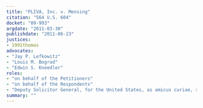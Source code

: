 ```yaml
---
title: "PLIVA, Inc. v. Mensing"
citation: "564 U.S. 604"
docket: "09-993"
argdate: "2011-03-30"
publishdate: "2011-06-23"
justices:
- 1991thomas
advocates:
- "Jay P. Lefkowitz"
- "Louis M. Bograd"
- "Edwin S. Kneedler"
roles:
- "on behalf of the Petitioners"
- "on behalf of the Respondents"
- "Deputy Solicitor General, for the United States, as amicus curiae, supporting the Respondents"
summary: ""
---
```



